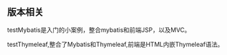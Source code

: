 

## 版本相关
testMybatis是入门的小案例，整合mybatis和前端JSP，以及MVC。

testThymeleaf,整合了Mybatis和Thymeleaf,前端是HTML内嵌Thymeleaf语法。


